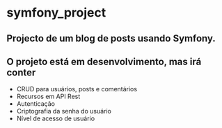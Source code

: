 # symfony_project

## Projecto de um blog de posts usando Symfony.

## O projeto está em desenvolvimento, mas irá conter

* CRUD para usuários, posts e comentários
* Recursos em API Rest
* Autenticação
* Criptografia da senha do usuário
* Nível de acesso de usuário
